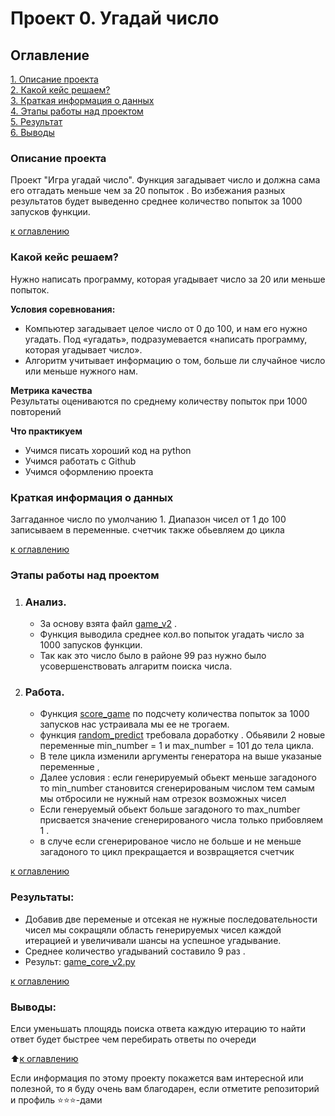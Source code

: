 # Проект 0. Угадай число

## Оглавление  
[1. Описание проекта](https://github.com/stas-as/sf_data_science/blob/main/project_1/README.md#описание-проекта)  
[2. Какой кейс решаем?](https://github.com/stas-as/sf_data_science/blob/main/project_1/README.md#какой-кейс-решаем)  
[3. Краткая информация о данных](https://github.com/stas-as/sf_data_science/blob/main/project_1/README.md#краткая-информация-о-данных)  
[4. Этапы работы над проектом](https://github.com/stas-as/sf_data_science/tree/main/project_1#этапы-работы-над-проектом)  
[5. Результат](https://github.com/stas-as/sf_data_science/blob/main/project_1/README.md#результаты)    
[6. Выводы](https://github.com/stas-as/sf_data_science/blob/main/project_1/README.md#выводы) 

### Описание проекта    

Проект "Игра угадай число". Функция загадывает число и должна сама его отгадать меньше чем за 20 попыток . Во избежания разных результатов будет выведенно среднее количество попыток за 1000 запусков функции.

[к оглавлению](https://github.com/stas-as/sf_data_science/blob/main/project_1/README.md#описание-проекта)


### Какой кейс решаем?    
Нужно написать программу, которая угадывает число за 20 или меньше попыток.

**Условия соревнования:**  
- Компьютер загадывает целое число от 0 до 100, и нам его нужно угадать. Под «угадать», подразумевается «написать программу, которая угадывает число».
- Алгоритм учитывает информацию о том, больше ли случайное число или меньше нужного нам.

**Метрика качества**     
Результаты оцениваются по среднему количеству попыток при 1000 повторений

**Что практикуем**     
- Учимся писать хороший код на python
- Учимся работать с Github
- Учимся оформлению проекта


### Краткая информация о данных
Заггаданное число по умолчанию 1.
Диапазон чисел от 1 до 100 записываем в переменные.
счетчик также обьевляем до цикла
  
[к оглавлению](https://github.com/stas-as/sf_data_science/blob/main/project_1/README.md#описание-проекта)


### Этапы работы над проектом  
1. ### Анализ.
   - За основу взята файл [game_v2](https://github.com/stas-as/sf_data_science/blob/main/project_1/game_v2.py) .
   - Функция выводила среднее кол.во попыток угадать число за 1000 запусков функции.
   - Так как это число было в районе 99 раз нужно было усовершенствовать алгаритм поиска числа. 
2. ### Работа.
   - Функция [score_game](https://github.com/stas-as/sf_data_science/blob/main/project_1/game.ipynb) по подсчету количества попыток за 1000 запусков нас устраивала мы ее не трогаем.
   - функция [random_predict](https://github.com/stas-as/sf_data_science/blob/main/project_1/game.ipynb) требовала доработку . Обьявили 2 новые переменные min_number = 1 и max_number = 101 до тела цикла.
   - В теле цикла изменили аргументы генератора на выше указаные переменные , 
   - Далее условия : если генерируемый обьект меньше загадоного то min_number становится сгенерированым числом тем самым мы отбросили не нужный нам отрезок возможных чисел 
   - Если генеруемый обьект больше загадоного то max_number присвается значение сгенерированого числа только прибовляем 1 .
   - в случе если сгенерированое число не больше и не меньше загадоного то цикл прекращается и возвращяется счетчик

[к оглавлению](https://github.com/stas-as/sf_data_science/blob/main/project_1/README.md#описание-проекта)


### Результаты:  
 - Добавив две переменые и отсекая не нужные последовательности чисел мы сокращяли область генерируемых чисел каждой итерацией и увеличивали шансы на успешное угадывание.
 - Среднее количество угадываний составило 9 раз .
 - Результ: [game_core_v2.py](https://github.com/stas-as/sf_data_science/blob/main/project_1/game_core_v2.py)

[к оглавлению](https://github.com/stas-as/sf_data_science/blob/main/project_1/README.md#описание-проекта)


### Выводы:  
Елси уменьшать площядь поиска ответа каждую итерацию то найти ответ будет быстрее чем перебирать ответы по очереди 

:arrow_up:[к оглавлению](https://github.com/stas-as/sf_data_science/blob/main/project_1/README.md#описание-проекта)


Если информация по этому проекту покажется вам интересной или полезной, то я буду очень вам благодарен, если отметите репозиторий и профиль ⭐️⭐️⭐️-дами
